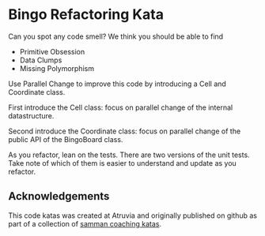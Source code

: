 # Bingo Refactoring Kata

Can you spot any code smell? We think you should be able to find

- Primitive Obsession
- Data Clumps
- Missing Polymorphism

Use Parallel Change to improve this code by introducing a Cell and Coordinate class.

First introduce the Cell class: focus on parallel change of the internal datastructure.

Second introduce the Coordinate class: focus on parallel change of the public API of the BingoBoard class.

As you refactor, lean on the tests. There are two versions of the unit tests. Take note of which of them is easier to understand and update as you refactor.

## Acknowledgements
This code katas was created at Atruvia and originally published on github as part of a collection of [samman coaching katas](https://github.com/atruvia/samman-coaching-katas). 
